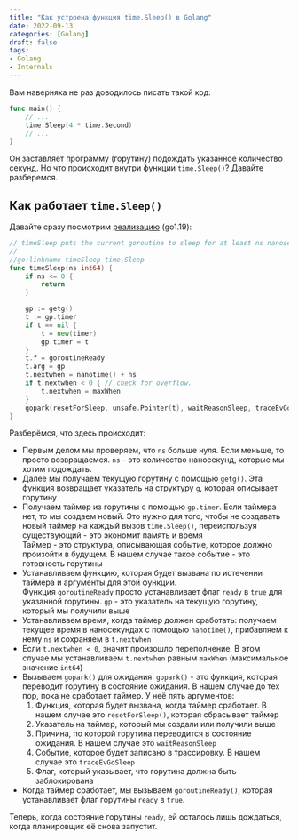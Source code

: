 ```yaml
---
title: "Как устроена функция time.Sleep() в Golang"
date: 2022-09-13
categories: [Golang]
draft: false
tags:
- Golang
- Internals
---
```


Вам наверняка не раз доводилось писать такой код:

```go
func main() {
	// ...
	time.Sleep(4 * time.Second)
	// ...
}
```

Он заставляет программу (горутину) подождать указанное количество секунд. Но что происходит внутри функции `time.Sleep()`? Давайте разберемся.

<!--more-->

## Как работает `time.Sleep()`

Давайте сразу посмотрим [реализацию](https://github.com/golang/go/blob/release-branch.go1.19/src/runtime/time.go#L178) (go1.19):

```go
// timeSleep puts the current goroutine to sleep for at least ns nanoseconds.
//
//go:linkname timeSleep time.Sleep
func timeSleep(ns int64) {
	if ns <= 0 {
		return
	}

	gp := getg()
	t := gp.timer
	if t == nil {
		t = new(timer)
		gp.timer = t
	}
	t.f = goroutineReady
	t.arg = gp
	t.nextwhen = nanotime() + ns
	if t.nextwhen < 0 { // check for overflow.
		t.nextwhen = maxWhen
	}
	gopark(resetForSleep, unsafe.Pointer(t), waitReasonSleep, traceEvGoSleep, 1)
}
```

Разберёмся, что здесь происходит:

- Первым делом мы проверяем, что `ns` больше нуля. Если меньше, то просто возвращаемся. `ns` - это количество наносекунд, которые мы хотим подождать.
- Далее мы получаем текущую горутину с помощью `getg()`. Эта функция возвращает указатель на структуру `g`, которая описывает горутину
- Получаем таймер из горутины с помощью `gp.timer`. Если таймера нет, то мы создаем новый. Это нужно для того, чтобы не создавать новый таймер на каждый вызов `time.Sleep()`, переиспользуя существующий - это экономит память и время    
  Таймер - это структура, описывающая событие, которое должно произойти в будущем. В нашем случае такое событие - это готовность горутины
- Устанавливаем функцию, которая будет вызвана по истечении таймера и аргументы для этой функции.   
  Функция `goroutineReady` просто устанавливает флаг `ready` в `true` для указанной горутины. `gp` - это указатель на текущую горутину, который мы получили выше
- Устанавливаем время, когда таймер должен сработать: получаем текущее время в наносекундах с помощью `nanotime()`, прибавляем к нему `ns` и сохраняем в `t.nextwhen`
- Если `t.nextwhen < 0`, значит произошло переполнение. В этом случае мы устанавливаем `t.nextwhen` равным `maxWhen` (максимальное значение `int64`)
- Вызываем `gopark()` для ожидания. `gopark()` - это функция, которая переводит горутину в состояние ожидания. В нашем случае до тех пор, пока не сработает таймер. У неё пять аргументов:  
  1. Функция, которая будет вызвана, когда таймер сработает. В нашем случае это `resetForSleep()`, которая сбрасывает таймер 
  2. Указатель на таймер, который мы создали или получили выше
  3. Причина, по которой горутина переводится в состояние ожидания. В нашем случае это `waitReasonSleep`   
  4. Событие, которое будет записано в трассировку. В нашем случае это `traceEvGoSleep`   
  5. Флаг, который указывает, что горутина должна быть заблокирована  
- Когда таймер сработает, мы вызываем `goroutineReady()`, которая устанавливает флаг горутины `ready` в `true`.

Теперь, когда состояние горутины `ready`, ей осталось лишь дождаться, когда планировщик её снова запустит.

